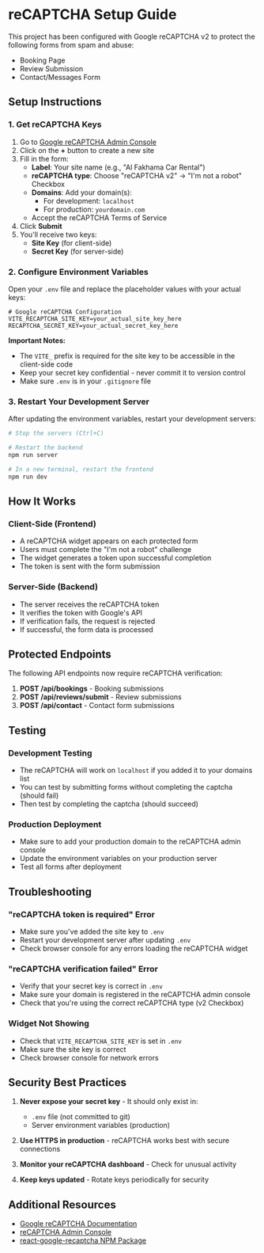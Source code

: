 # reCAPTCHA Setup Guide

This project has been configured with Google reCAPTCHA v2 to protect the following forms from spam and abuse:
- Booking Page
- Review Submission
- Contact/Messages Form

## Setup Instructions

### 1. Get reCAPTCHA Keys

1. Go to [Google reCAPTCHA Admin Console](https://www.google.com/recaptcha/admin)
2. Click on the **+** button to create a new site
3. Fill in the form:
   - **Label**: Your site name (e.g., "Al Fakhama Car Rental")
   - **reCAPTCHA type**: Choose "reCAPTCHA v2" → "I'm not a robot" Checkbox
   - **Domains**: Add your domain(s):
     - For development: `localhost`
     - For production: `yourdomain.com`
   - Accept the reCAPTCHA Terms of Service
4. Click **Submit**
5. You'll receive two keys:
   - **Site Key** (for client-side)
   - **Secret Key** (for server-side)

### 2. Configure Environment Variables

Open your `.env` file and replace the placeholder values with your actual keys:

```env
# Google reCAPTCHA Configuration
VITE_RECAPTCHA_SITE_KEY=your_actual_site_key_here
RECAPTCHA_SECRET_KEY=your_actual_secret_key_here
```

**Important Notes:**
- The `VITE_` prefix is required for the site key to be accessible in the client-side code
- Keep your secret key confidential - never commit it to version control
- Make sure `.env` is in your `.gitignore` file

### 3. Restart Your Development Server

After updating the environment variables, restart your development servers:

```bash
# Stop the servers (Ctrl+C)

# Restart the backend
npm run server

# In a new terminal, restart the frontend
npm run dev
```

## How It Works

### Client-Side (Frontend)
- A reCAPTCHA widget appears on each protected form
- Users must complete the "I'm not a robot" challenge
- The widget generates a token upon successful completion
- The token is sent with the form submission

### Server-Side (Backend)
- The server receives the reCAPTCHA token
- It verifies the token with Google's API
- If verification fails, the request is rejected
- If successful, the form data is processed

## Protected Endpoints

The following API endpoints now require reCAPTCHA verification:

1. **POST /api/bookings** - Booking submissions
2. **POST /api/reviews/submit** - Review submissions
3. **POST /api/contact** - Contact form submissions

## Testing

### Development Testing
- The reCAPTCHA will work on `localhost` if you added it to your domains list
- You can test by submitting forms without completing the captcha (should fail)
- Then test by completing the captcha (should succeed)

### Production Deployment
- Make sure to add your production domain to the reCAPTCHA admin console
- Update the environment variables on your production server
- Test all forms after deployment

## Troubleshooting

### "reCAPTCHA token is required" Error
- Make sure you've added the site key to `.env`
- Restart your development server after updating `.env`
- Check browser console for any errors loading the reCAPTCHA widget

### "reCAPTCHA verification failed" Error
- Verify that your secret key is correct in `.env`
- Make sure your domain is registered in the reCAPTCHA admin console
- Check that you're using the correct reCAPTCHA type (v2 Checkbox)

### Widget Not Showing
- Check that `VITE_RECAPTCHA_SITE_KEY` is set in `.env`
- Make sure the site key is correct
- Check browser console for network errors

## Security Best Practices

1. **Never expose your secret key** - It should only exist in:
   - `.env` file (not committed to git)
   - Server environment variables (production)

2. **Use HTTPS in production** - reCAPTCHA works best with secure connections

3. **Monitor your reCAPTCHA dashboard** - Check for unusual activity

4. **Keep keys updated** - Rotate keys periodically for security

## Additional Resources

- [Google reCAPTCHA Documentation](https://developers.google.com/recaptcha/docs/display)
- [reCAPTCHA Admin Console](https://www.google.com/recaptcha/admin)
- [react-google-recaptcha NPM Package](https://www.npmjs.com/package/react-google-recaptcha)
